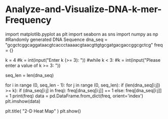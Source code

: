 # Analyze-and-Visualize-DNA-k-mer-Frequency
import matplotlib.pyplot as plt
import seaborn as sns
import numpy as np
#Randomly generated DNA Sequence
dna_seq = "gcgctcggcaggataacgtcaccctaaaacgtaacgttgtgcgatgacgaccggcgctcg"
freq = {}

k = 4
#k = int(input("Enter k (>= 3): "))
#while k < 3:
    #k = int(input("Please enter a value of k >= 3: "))

seq_len = len(dna_seq)

for i  in range (0, seq_len - 1):
    for j in range (0, seq_len):
        if (len(dna_seq[i:j]) >= k):
            if (dna_seq[i:j] in freq):
                freq[dna_seq[i:j]] += 1
            else:
                freq[dna_seq[i:j]] = 1
print(freq)
data = pd.DataFrame.from_dict(freq, orient='index')
plt.imshow(data)

plt.title( "2-D Heat Map" )
plt.show()
